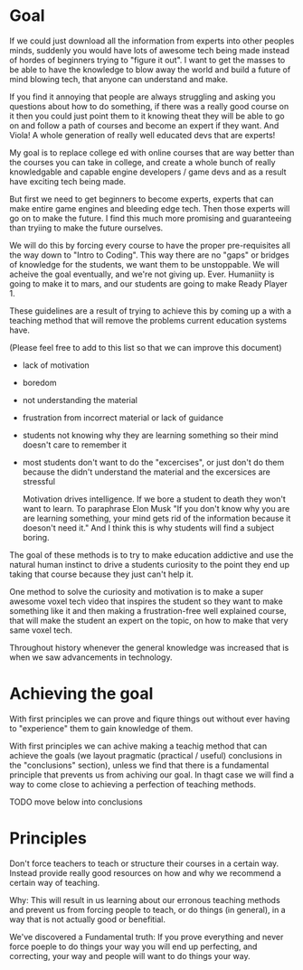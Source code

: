 # Goal
If we could just download all the information from experts into other peoples minds, suddenly you would have lots of awesome tech being made instead of hordes of beginners trying to "figure it out". I want to get the masses to be able to have the knowledge to blow away the world and build a future of mind blowing tech, that anyone can understand and make.

If you find it annoying that people are always struggling and asking you questions about how to do something, if there was a really good course on it then you could just point them to it knowing theat they will be able to go on and follow a path of courses and become an expert if they want. And Viola! A whole generation of really well educated devs that are experts!

My goal is to replace college ed with online courses that are way better than the courses you can take in college, and create a whole bunch of really knowledgable and capable engine developers / game devs and as a result have exciting tech being made.

But first we need to get beginners to become experts, experts that can make entire game engines and bleeding edge tech. Then those experts will go on to make the future. I find this much more promising and guaranteeing than tryiing to make the future ourselves.

We will do this by forcing every course to have the proper pre-requisites all the way down to "Intro to Coding". This way there are no "gaps" or bridges of knowledge for the students, we want them to be unstoppable. We will acheive the goal eventually, and we're not giving up. Ever. Humaniity is going to make it to mars, and our students are going to make Ready Player 1.

These guidelines are a result of trying to achieve this by coming up a with a teaching method that will remove the problems current education systems have.

(Please feel free to add to this list so that we can improve this document)
 - lack of motivation
 - boredom
 - not understanding the material
 - frustration from incorrect material or lack of guidance
 - students not knowing why they are learning something so their mind doesn't care to remember it
 - most students don't want to do the "excercises", or just don't do them because the didn't understand the material and the excersices are stressful

    Motivation drives intelligence. If we bore a student to death they won't want to learn. To paraphrase Elon Musk "If you don't know why you are are learning something, your mind gets rid of the information because it doeson't need it." And I think this is why students will find a subject boring.

The goal of these methods is to try to make education addictive and use the natural human instinct to drive a students curiosity to the point they end up taking that course because they just can't help it. 

One method to solve the curiosity and motivation is to make a super awesome voxel tech video that inspires the student so they want to make something like it and then making a frustration-free well explained course, that will make the student an expert on the topic, on how to make that very same voxel tech.

Throughout history whenever the general knowledge was increased that is when we saw advancements in technology.

# Achieving the goal
With first principles we can prove and fiqure things out without ever having to "experience" them to gain knowledge of them. 

With first principles we can achive making a teachig method that can achieve the goals (we layout pragmatic (practical / useful) conclusions in the "conclusions" section), unless we find that there is a fundamental principle that prevents us from achiving our goal. In thagt case we will find a way to come close to achieving a perfection of teaching methods.


TODO move below into conclusions
# Principles
Don't force teachers to teach or structure their courses in a certain way. Instead provide really good resources on how and why we recommend a certain way of teaching.

Why:
This will result in us learning about our erronous teaching methods and prevent us from forcing people to teach, or do things (in general), in a way that is not actually good or benefitial.

We've discovered a Fundamental truth:
If you prove everything and never force poeple to do things your way you will end up perfecting, and correcting, your way and people will want to do things your way.

